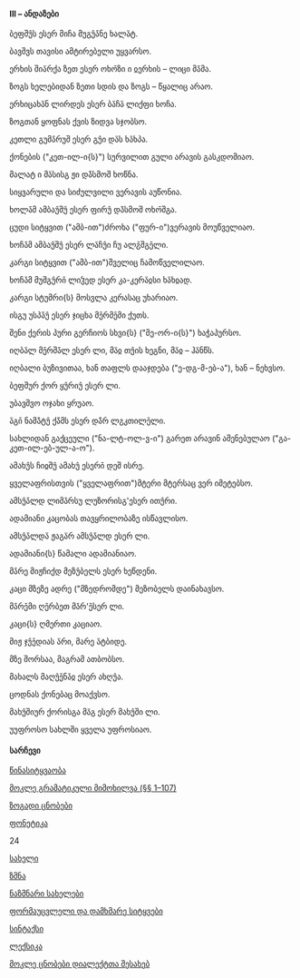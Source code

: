 <h4><a name="bookmark90"></a><a name="bookmark91"></a>III – <span lang="sva">ანდაზები</span></h4>
<span lang="sva">ბეფშუ̂ს ესერ მიჩა მუგუ̂ა̄ნე ხალა̈ტ.</span>

ბავშვს თავისი ამტირებელი უყვარსო.

<span lang="sva">ერხის შია̈რქა ზეთ ესერ ოხო̄ზი ი ჲერხის – ლიცი მა̄მა.</span>

ზოგს ხელებიდან ზეთი სდის და ზოგს – წყალიც არაო.

<span lang="sva">ერხიცახა̈ნ ლირდეს ესერ ბა̈ჩა̈ ლიქფი ხოჩა.</span>

ზოგთან ყოფნას ქვის ზიდვა სჯობსო.

<span lang="sva">კეთლი გუმა̄რუშ ესერ გუ̂ი და̈ს ხა̈ხპა.</span>

ქონების ("<span lang="sva">კეთ</span>-ილ-ი{ს}") სურვილით გული არავის გასკდომიაო.

<span lang="sva">მალატ ი მა̈სისგ ჟი და̄̈სმოშ ხოწნა.</span>

სიყვარული და სიძულვილი ვერავის აუწონია.

<span lang="sva">ხოლა̄მ ამბაუ̂შუ̂ ესერ ფირუ̂ და̄̈სმოშ ოხო̄შგა</span>.

ცუდი სიტყვით ("<span lang="sva">ამბ</span>-ით")ძროხა ("<span lang="sva">ფურ</span>-ი")ვერავის მოუწველიაო.

<span lang="sva">ხოჩა̄მ ამბაუ̂შუ̂ ესერ ლა̈ჩუ̂ი ჩუ ალჷ̄შგე̄ლი.</span>

კარგი სიტყვით ("<span lang="sva">ამბ</span>-ით")შველიც ჩამოწველილაო.

<span lang="sva">ხოჩა̄მ მუშგუ̂რი̄ ლიჴედ ესერ კა-კერა̈ჲსი ხა̈ხჲად.</span>

კარგი სტუმრი{ს} მოსვლა კერასაც უხარიაო.

<span lang="sva">ისგუ უსპა̄უ̂ ესერ ჯიცხა მე̄რმე̄მი ქუთს.</span>

შენი ქერის პური გერჩიოს სხვი{ს} ("მე-<span lang="sva">ორ</span>-ი{ს}") ხაჭაპურსო.

<span lang="sva">იღბა̈ლ მე̄რშა̄ლ ესერ ლი, მა̈ჲ თუ̂ის ხეგნი, მა̈ჲ – ჰა̈ნწს.</span>

იღბალი ბუზივითაა, ხან თაფლს დააჯდება ("ე-<span lang="sva">დგ</span>-მ-ებ-ა"), ხან – ნეხვსო.

<span lang="sva">ბეფშურ ქორ ყუ̂რიუ̂ ესერ ლი.</span>

უბავშვო ოჯახი ყრუაო.

<span lang="sva">ა̈გი̄ ნამა̄̈ტუ̂ ქა̄̈მს ესერ და̄̈რ ლჷკთილე̄ლი.</span>

სახლიდან გაქცეული ("ნა-<span lang="sva">ლტ</span>-ოლ-ვ-ი") გარეთ არავინ აშენებულაო ("გა-<span lang="sva">კეთ</span>-ილ-ებ-ულ-ა-ო").

<span lang="sva">ამახუ̂ს ჩიჲშუ̂ ამახუ̂ ესერი̄ დეშ ისრე.</span>

ყველაფრისთვის ("ყველაფრით")მტერი მტერსაც ვერ იმეტებსო.

<span lang="sva">ამსუ̂ა̄ლდ ლიმა̄რსუ ლუზორისგ</span><span lang="sva">'</span><span lang="sva">ესერ ითუ̂რი.</span>

ადამიანი კაცობას თავყრილობაზე ისწავლისო.

<span lang="sva">ამსუ̂ა̄ლდა̈ ჟაგა̈რ ამსუ̂ა̄ლდ ესერ ლი.</span>

ადამიანი{ს} წამალი ადამიანიაო.

<span lang="sva">მა̄რე მიჟჩიქდ მეზუ̂ბელს ესერ ხეწდენი.</span>

კაცი მზეზე ადრე ("მზედრომდე") მეზობელს დაინახავსო.

<span lang="sva">მა̄რე̄მი ღე̄რბეთ მა̄რ</span><span lang="sva">'</span><span lang="sva">ე̄სერ ლი.</span>

კაცი{ს} ღმერთი კაციაო.

<span lang="sva">მიჟ ჯუ̂ე̄დიას ა̈რი, მარე ა̈ტბიდე.</span>

მზე შორსაა, მაგრამ ათბობსო.

<span lang="sva">მახალს მაღუ̂ე̄ნა̄ჲ ესერ ახღუ̂ა.</span>

ცოდნას ქონებაც მოაქვსო.

<span lang="sva">მახუ̂შიურ ქორისგა მა̈გ ესერ მახუ̂ში ლი.</span>

უუფროსო სახლში ყველა უფროსიაო.

<h4><a name="bookmark92"></a><span lang="sva"><a name="bookmark93"></a>სარჩევი</span></h4>
<a href="#bookmark9">წინასიტყვაობა </a>

<a href="#bookmark13"><span lang="sva">მოკლე გრამატიკული მიმოხილვა </span>(§§ 1–107)</a>

<a href="#bookmark94">ზოგადი ცნობები </a>

<a href="#bookmark18">ფონეტიკა </a>

24

<a href="#bookmark95">სახელი </a>

<a href="#bookmark25">ზმნა </a>

<a href="#bookmark35">ნაზმნარი სახელები </a>

<a href="#bookmark37">ფორმაუცვლელი და დამხმარე სიტყვები </a>

<a href="#bookmark42">სინტაქსი </a>

<a href="#bookmark44">ლექსიკა </a>

<a href="#bookmark46">მოკლე ცნობები დიალექტთა შესახებ </a>
